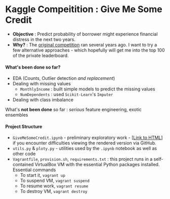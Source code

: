 # Kaggle Compeitition : Give Me Some Credit
- **Objective** : Predict probability of borrower might experience financial distress in the next two years.
- **Why?** : The [original competition](https://www.kaggle.com/c/GiveMeSomeCredit) ran several years ago. I want to try a few alternative approaches - which hopefully will get me into the top 100 of the private leaderboard.

#### What's been done so far?
- EDA (Counts, Outlier detection *and replacement*)
- Dealing with missing values
  - `MonthlyIncome` : built simple models to predict the missing values
  - `NumDependents` : used `Scikit-Learn`'s `Imputer`
- Dealing with class imbalance

What's **not been done** so far :
*serious* feature engineering,
exotic ensembles

#### Project Structure
- `GiveMeSomeCredit.ipynb` - preliminary exploratory work - [[Link to HTML](https://app.box.com/s/whc18p97hs92cdoabmuhgx1zjwzlqkk6)] if you encounter difficulties viewing the rendered version via GitHub.
- `utils.py` & `ploty.py` - utilities used by the `.ipynb` notebook as well as other code
- `Vagrantfile`, `provision.sh`, `requirements.txt` : this project runs in a self-contained VirtualBox VM with the essential Python packages installed. Essential commands
  - To start it, `vagrant up`
  - To suspend VM, `vagrant suspend`
  - To resume work, `vagrant resume`
  - To destroy VM, `vagrant destroy`

